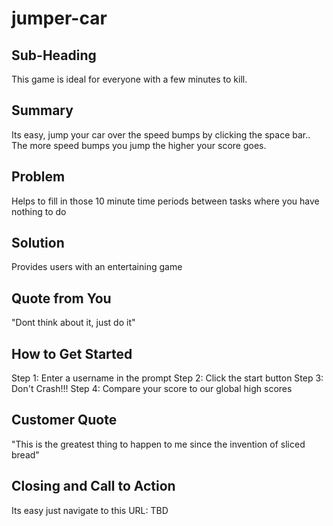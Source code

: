 # jumper-car

## Sub-Heading ##
This game is ideal for everyone with a few minutes to kill.

## Summary ##
Its easy, jump your car over the speed bumps by clicking the space bar.. The more speed bumps you jump the higher your score goes. 

## Problem ##
Helps to fill in those 10 minute time periods between tasks where you have nothing to do

## Solution ##
Provides users with an entertaining game

## Quote from You ##
"Dont think about it, just do it"

## How to Get Started ##
Step 1: Enter a username in the prompt
Step 2: Click the start button
Step 3: Don't Crash!!!
Step 4: Compare your score to our global high scores

## Customer Quote ##
"This is the greatest thing to happen to me since the invention of sliced bread"

## Closing and Call to Action ##
Its easy just navigate to this URL: TBD
